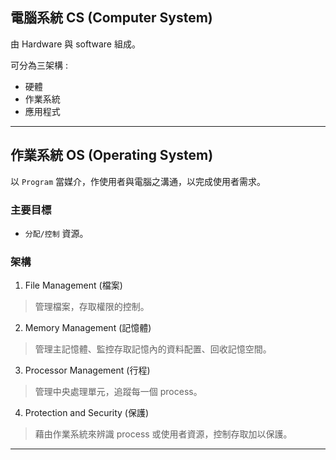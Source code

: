 ## 電腦系統 CS (Computer System)

由 Hardware 與 software 組成。

可分為三架構 : 

* 硬體
* 作業系統
* 應用程式

---

## 作業系統 OS (Operating System)

以 `Program` 當媒介，作使用者與電腦之溝通，以完成使用者需求。


### 主要目標

* `分配/控制` 資源。

### 架構

1. File Management (檔案)

>管理檔案，存取權限的控制。

2. Memory Management (記憶體)

>管理主記憶體、監控存取記憶內的資料配置、回收記憶空間。

3. Processor Management (行程)

>管理中央處理單元，追蹤每一個 process。

4. Protection and Security (保護)

>藉由作業系統來辨識 process 或使用者資源，控制存取加以保護。

---

